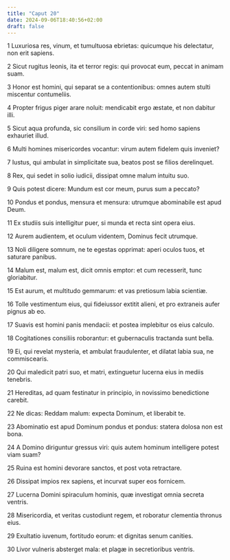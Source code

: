 ```yaml
---
title: "Caput 20"
date: 2024-09-06T18:40:56+02:00
draft: false
---
```




1 Luxuriosa res, vinum, et tumultuosa ebrietas: quicumque his delectatur, non erit sapiens.

2 Sicut rugitus leonis, ita et terror regis: qui provocat eum, peccat in animam suam.

3 Honor est homini, qui separat se a contentionibus: omnes autem stulti miscentur contumeliis.

4 Propter frigus piger arare noluit: mendicabit ergo æstate, et non dabitur illi.

5 Sicut aqua profunda, sic consilium in corde viri: sed homo sapiens exhauriet illud.

6 Multi homines misericordes vocantur: virum autem fidelem quis inveniet?

7 Iustus, qui ambulat in simplicitate sua, beatos post se filios derelinquet.

8 Rex, qui sedet in solio iudicii, dissipat omne malum intuitu suo.

9 Quis potest dicere: Mundum est cor meum, purus sum a peccato?

10 Pondus et pondus, mensura et mensura: utrumque abominabile est apud Deum.

11 Ex studiis suis intelligitur puer, si munda et recta sint opera eius.

12 Aurem audientem, et oculum videntem, Dominus fecit utrumque.

13 Noli diligere somnum, ne te egestas opprimat: aperi oculos tuos, et saturare panibus.

14 Malum est, malum est, dicit omnis emptor: et cum recesserit, tunc gloriabitur.

15 Est aurum, et multitudo gemmarum: et vas pretiosum labia scientiæ.

16 Tolle vestimentum eius, qui fideiussor extitit alieni, et pro extraneis aufer pignus ab eo.

17 Suavis est homini panis mendacii: et postea implebitur os eius calculo.

18 Cogitationes consiliis roborantur: et gubernaculis tractanda sunt bella.

19 Ei, qui revelat mysteria, et ambulat fraudulenter, et dilatat labia sua, ne commiscearis.

20 Qui maledicit patri suo, et matri, extinguetur lucerna eius in mediis tenebris.

21 Hereditas, ad quam festinatur in principio, in novissimo benedictione carebit.

22 Ne dicas: Reddam malum: expecta Dominum, et liberabit te.

23 Abominatio est apud Dominum pondus et pondus: statera dolosa non est bona.

24 A Domino diriguntur gressus viri: quis autem hominum intelligere potest viam suam?

25 Ruina est homini devorare sanctos, et post vota retractare.

26 Dissipat impios rex sapiens, et incurvat super eos fornicem.

27 Lucerna Domini spiraculum hominis, quæ investigat omnia secreta ventris.

28 Misericordia, et veritas custodiunt regem, et roboratur clementia thronus eius.

29 Exultatio iuvenum, fortitudo eorum: et dignitas senum canities.

30 Livor vulneris absterget mala: et plagæ in secretioribus ventris.


